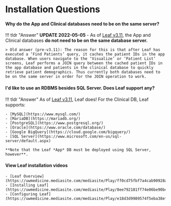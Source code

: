 # Installation Questions
#### Why do the App and Clinical databases need to be on the same server?
!!! tldr "Answer"
    **UPDATE 2022-05-05** - As of [Leaf v3.11](https://github.com/uwrit/leaf/releases/tag/v3.11.0), the App and Clinical databases **do not need to be on the same database server.**

    > Old answer (pre-v3.11): The reason for this is that after Leaf has executed a ‘Find Patients’ query, it caches the patient IDs in the app database. When users navigate to the ‘Visualize’ or ‘Patient List’ screens, Leaf performs a JOIN query between the cached patient IDs in the app database and patients in the clinical database to quickly retrieve patient demographics. Thus currently both databases need to be on the same server in order for the JOIN operation to work.

#### I'd like to use an RDBMS besides SQL Server. Does Leaf support any?
!!! tldr "Answer"
    As of [Leaf v3.11](https://github.com/uwrit/leaf/releases/tag/v3.11.0), Leaf does! For the Clinical DB, Leaf supports:

    - [MySQL](https://www.mysql.com/)
    - [MariaDB](https://mariadb.org/)
    - [PostgreSQL](https://www.postgresql.org/)
    - [Oracle](https://www.oracle.com/database/)
    - [Google BigQuery](https://cloud.google.com/bigquery/)
    - [SQL Server](https://www.microsoft.com/en-us/sql-server/default.aspx)

    **Note that the Leaf *App* DB must be deployed using SQL Server, however**.

#### View Leaf installation videos
    
    - [Leaf Overview](https://uwmedicine.mediasite.com/mediasite/Play/ff0cd75fbf7a4cab90928a1e406c31b11d)
    - [Installing Leaf](https://uwmedicine.mediasite.com/mediasite/Play/8ee792181ff74e06be90b41956f0aaa41d)
    - [Configuring Leaf](https://uwmedicine.mediasite.com/mediasite/Play/e18d3d9989574f5eba38ef09a69cc1391d)
